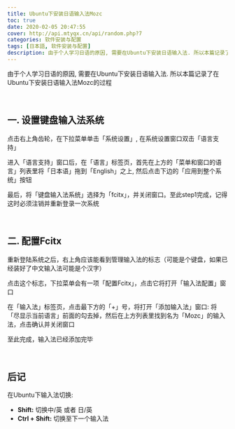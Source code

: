 ```yaml
---
title: Ubuntu下安装日语输入法Mozc
toc: true
date: 2020-02-05 20:47:55
cover: http://api.mtyqx.cn/api/random.php?7
categories: 软件安装与配置
tags: [日本語, 软件安装与配置]
description: 由于个人学习日语的原因, 需要在Ubuntu下安装日语输入法. 所以本篇记录了在Ubuntu下安装日语输入法Mozc的过程
---
```


由于个人学习日语的原因, 需要在Ubuntu下安装日语输入法. 所以本篇记录了在Ubuntu下安装日语输入法Mozc的过程

<br/>

<!--more-->

## 一. 设置键盘输入法系统

点击右上角齿轮，在下拉菜单单击「系统设置」, 在系统设置窗口双击「语言支持」

进入「语言支持」窗口后，在「语言」标签页，首先在上方的「菜单和窗口的语言」列表里将「日本语」拖到「English」之上, 然后点击下边的「应用到整个系统」按钮

最后，将「键盘输入法系统」选择为「fcitx」，并关闭窗口。至此step1完成，记得这时必须注销并重新登录一次系统

<br/>

## 二. 配置Fcitx

重新登陆系统之后，右上角应该能看到管理输入法的标志（可能是个键盘，如果已经装好了中文输入法可能是个汉字）

点击这个标志，下拉菜单会有一项「配置Fcitx」，点击它将打开「输入法配置」窗口

在「输入法」标签页，点击最下方的「+」号，将打开「添加输入法」窗口: 将「尽显示当前语言」前面的勾去掉，然后在上方列表里找到名为「Mozc」的输入法，点击确认并关闭窗口

至此完成，输入法已经添加完毕

<br/>

## 后记

在Ubuntu下输入法切换:

-   **Shift:** 切换中/英 或者 日/英
-   **Ctrl + Shift:** 切换至下一个输入法

<br/>







